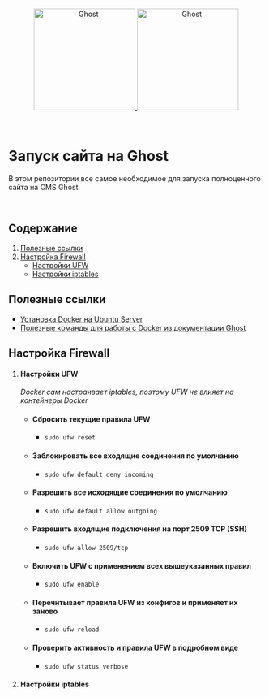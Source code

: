 <br>

<p align="center">
  <a href="https://ghost.org/#gh-light-mode-only" target="_blank">
    <img src="https://user-images.githubusercontent.com/65487235/157884383-1b75feb1-45d8-4430-b636-3f7e06577347.png" alt="Ghost" width="200px">
  </a>
  <a href="https://ghost.org/#gh-dark-mode-only" target="_blank">
    <img src="https://user-images.githubusercontent.com/65487235/157849205-aa24152c-4610-4d7d-b752-3a8c4f9319e6.png" alt="Ghost" width="200px">
  </a>
</p>

<br>

# Запуск сайта на Ghost
В этом репозитории все самое необходимое для запуска полноценного сайта на CMS Ghost

<br>

## Содержание

1. [Полезные ссылки](#полезные-ссылки)
2. [Настройка Firewall](#настройка-firewall)
    - [Настройки UFW](#настройки-ufw)
    - [Настройки iptables](#настройки-iptables)

## Полезные ссылки

  * [Установка Docker на Ubuntu Server][01]
  * [Полезные команды для работы с Docker из документации Ghost][02]

## Настройка Firewall

  1. #### Настройки UFW
      _Docker сам настраивает iptables, поэтому UFW не влияет на контейнеры Docker_

      * #### Сбросить текущие правила UFW
        - `sudo ufw reset`

      * #### Заблокировать все входящие соединения по умолчанию
        - `sudo ufw default deny incoming`

      * #### Разрешить все исходящие соединения по умолчанию
        - `sudo ufw default allow outgoing`

      * #### Разрешить входящие подключения на порт 2509 TCP (SSH)
        - `sudo ufw allow 2509/tcp`

      * #### Включить UFW с применением всех вышеуказанных правил
        - `sudo ufw enable`

      * #### Перечитывает правила UFW из конфигов и применяет их заново
        - `sudo ufw reload`

      * #### Проверить активность и правила UFW в подробном виде
        - `sudo ufw status verbose`

  2. #### Настройки iptables

[01]: https://docs.docker.com/engine/install/ubuntu/
[02]: https://github.com/TryGhost/ghost-docker/blob/main/help
